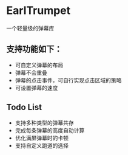 # EarlTrumpet
一个轻量级的弹幕库

## 支持功能如下：
- 可自定义弹幕的布局
- 弹幕不会重叠
- 弹幕的点击事件，可自行实现点击区域的策略
- 可设置弹幕的速度

## Todo List
- 支持多种类型的弹幕共存
- 完成每条弹幕的高度自动计算
- 优化满屏弹幕时的卡顿
- 支持自定义跑道的选择
